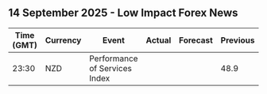 ## 14 September 2025 - Low Impact Forex News

| Time (GMT) | Currency | Event | Actual | Forecast | Previous |
|------|----------|-------|--------|----------|----------|
| 23:30 | NZD | Performance of Services Index |  |  | 48.9 |
